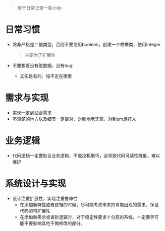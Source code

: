> 用于日常记录一些小tip

# 日常习惯

- 除非严格是二值类型，否则不要使用boolean。创建一个枚举类，使用Integer
  > 主要为了扩展性

- 不要想着没有脏数据，没有bug
  - 其实是有的，指不定在哪里

# 需求与实现

- 实现一定到贴合需求
- 不清楚的地方以及细节一定要对，对到地老天荒，对到pm想打人

# 业务逻辑

- 代码逻辑一定要贴合业务逻辑，不能投机取巧，会导致代码可读性降低，难以维护

# 系统设计与实现

- 设计注重扩展性，实现注重鲁棒性
  - 在添加新特性或者逻辑的时候，尽可能考虑未来的肯能出现的需求，保证代码的可扩展性
  - 在添加新需求或者新逻辑时，对于稳定性要求十分高的系统，一定要尽可能不要影响其他不做修改的部分。

